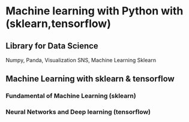 # Machine learning with Python with (sklearn,tensorflow)
## Library for Data Science
Numpy, Panda, Visualization SNS, Machine Learning Sklearn

## Machine Learning with sklearn & tensorflow
### Fundamental of Machine Learning (sklearn)

### Neural Networks and Deep learning (tensorflow)
